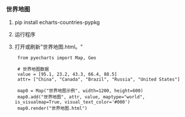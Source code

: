 ### 世界地图 ###
1. pip install echarts-countries-pypkg
2. 运行程序
3. 打开或刷新"世界地图.html。"

		from pyecharts import Map, Geo
		
		# 世界地图数据
		value = [95.1, 23.2, 43.3, 66.4, 88.5]
		attr= ["China", "Canada", "Brazil", "Russia", "United States"]
		
		map0 = Map("世界地图示例", width=1200, height=600)
		map0.add("世界地图", attr, value, maptype="world",  is_visualmap=True, visual_text_color='#000')
		map0.render("世界地图.html")